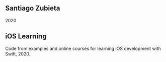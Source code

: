 ## Santiago Zubieta

2020

## iOS Learning

Code from examples and online courses for learning iOS development with Swift, 2020.

